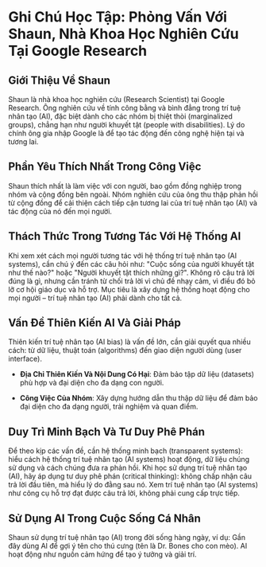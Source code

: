 # Ghi Chú Học Tập: Phỏng Vấn Với Shaun, Nhà Khoa Học Nghiên Cứu Tại Google Research

## Giới Thiệu Về Shaun

Shaun là nhà khoa học nghiên cứu (Research Scientist) tại Google Research. Ông nghiên cứu về tính công bằng và bình đẳng trong trí tuệ nhân tạo (AI), đặc biệt dành cho các nhóm bị thiệt thòi (marginalized groups), chẳng hạn như người khuyết tật (people with disabilities). Lý do chính ông gia nhập Google là để tạo tác động đến công nghệ hiện tại và tương lai.

## Phần Yêu Thích Nhất Trong Công Việc

Shaun thích nhất là làm việc với con người, bao gồm đồng nghiệp trong nhóm và cộng đồng bên ngoài. Nhóm nghiên cứu của ông thu thập phản hồi từ cộng đồng để cải thiện cách tiếp cận tương lai của trí tuệ nhân tạo (AI) và tác động của nó đến mọi người.

## Thách Thức Trong Tương Tác Với Hệ Thống AI

Khi xem xét cách mọi người tương tác với hệ thống trí tuệ nhân tạo (AI systems), cần chú ý đến các câu hỏi như: "Cuộc sống của người khuyết tật như thế nào?" hoặc "Người khuyết tật thích những gì?". Không rõ câu trả lời đúng là gì, nhưng cần tránh từ chối trả lời vì chủ đề nhạy cảm, vì điều đó bỏ lỡ cơ hội giáo dục và hỗ trợ. Mục tiêu là xây dựng hệ thống hoạt động cho mọi người – trí tuệ nhân tạo (AI) phải dành cho tất cả.

## Vấn Đề Thiên Kiến AI Và Giải Pháp

Thiên kiến trí tuệ nhân tạo (AI bias) là vấn đề lớn, cần giải quyết qua nhiều cách: từ dữ liệu, thuật toán (algorithms) đến giao diện người dùng (user interface).

- **Địa Chỉ Thiên Kiến Và Nội Dung Có Hại**: Đảm bảo tập dữ liệu (datasets) phù hợp và đại diện cho đa dạng con người.
    
- **Công Việc Của Nhóm**: Xây dựng hướng dẫn thu thập dữ liệu để đảm bảo đại diện cho đa dạng người, trải nghiệm và quan điểm.
    

## Duy Trì Minh Bạch Và Tư Duy Phê Phán

Để theo kịp các vấn đề, cần hệ thống minh bạch (transparent systems): hiểu cách hệ thống trí tuệ nhân tạo (AI systems) hoạt động, dữ liệu chúng sử dụng và cách chúng đưa ra phản hồi. Khi học sử dụng trí tuệ nhân tạo (AI), hãy áp dụng tư duy phê phán (critical thinking): không chấp nhận câu trả lời đầu tiên, mà hiểu lý do đằng sau nó. Xem trí tuệ nhân tạo (AI systems) như công cụ hỗ trợ đạt được câu trả lời, không phải cung cấp trực tiếp.

## Sử Dụng AI Trong Cuộc Sống Cá Nhân

Shaun sử dụng trí tuệ nhân tạo (AI) trong đời sống hàng ngày, ví dụ: Gần đây dùng AI để gợi ý tên cho thú cưng (tên là Dr. Bones cho con mèo). AI hoạt động như nguồn cảm hứng để tạo ý tưởng và giải trí.